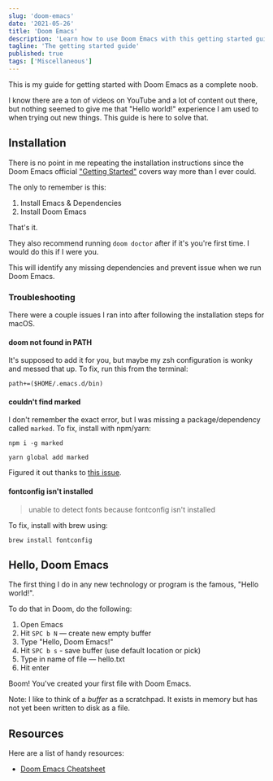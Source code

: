 ```yaml
---
slug: 'doom-emacs'
date: '2021-05-26'
title: 'Doom Emacs'
description: 'Learn how to use Doom Emacs with this getting started guide.'
tagline: 'The getting started guide'
published: true
tags: ['Miscellaneous']
---
```


This is my guide for getting started with Doom Emacs as a complete noob.

I know there are a ton of videos on YouTube and a lot of content out there, but nothing seemed to give me that "Hello world!" experience I am used to when trying out new things. This guide is here to solve that.

## Installation

There is no point in me repeating the installation instructions since the Doom Emacs official ["Getting Started"](https://github.com/hlissner/doom-emacs/blob/develop/docs/getting_started.org) covers way more than I ever could.

The only to remember is this:

1. Install Emacs & Dependencies
2. Install Doom Emacs

That's it.

They also recommend running `doom doctor` after if it's you're first time. I would do this if I were you.

This will identify any missing dependencies and prevent issue when we run Doom Emacs.

### Troubleshooting

There were a couple issues I ran into after following the installation steps for macOS.

#### doom not found in PATH

It's supposed to add it for you, but maybe my zsh configuration is wonky and messed that up. To fix, run this from the terminal:

```shell
path+=($HOME/.emacs.d/bin)
```

#### couldn't find marked

I don't remember the exact error, but I was missing a package/dependency called `marked`. To fix, install with npm/yarn:

```shell
npm i -g marked

yarn global add marked
```

Figured it out thanks to [this issue](https://github.com/hlissner/doom-emacs/issues/1424).

#### fontconfig isn't installed

> unable to detect fonts because fontconfig isn't installed

To fix, install with brew using:

```shell
brew install fontconfig
```

## Hello, Doom Emacs

The first thing I do in any new technology or program is the famous, "Hello world!".

To do that in Doom, do the following:

1. Open Emacs
2. Hit `SPC b N` — create new empty buffer
3. Type "Hello, Doom Emacs!"
4. Hit `SPC b s` - save buffer (use default location or pick)
5. Type in name of file — hello.txt
6. Hit enter

Boom! You've created your first file with Doom Emacs.

<Note>

Note: I like to think of a _buffer_ as a scratchpad. It exists in memory but has not yet been written to disk as a file.

</Note>

## Resources

Here are a list of handy resources:

- [Doom Emacs Cheatsheet](https://gist.github.com/hjertnes/9e14416e8962ff5f03c6b9871945b165)
